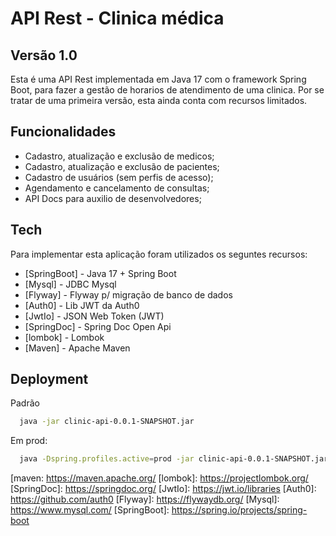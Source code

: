# API Rest - Clinica médica
## Versão 1.0

Esta é uma API Rest implementada em Java 17 com o framework Spring Boot, para fazer a gestão de horarios de atendimento de uma clinica. Por se tratar de uma primeira versão, esta ainda conta com recursos limitados.

## Funcionalidades

- Cadastro, atualização e exclusão de medicos;
- Cadastro, atualização e exclusão de pacientes;
- Cadastro de usuários (sem perfis de acesso);
- Agendamento e cancelamento de consultas;
- API Docs para auxilio de desenvolvedores;

## Tech
Para implementar esta aplicação foram utilizados os seguntes recursos:
- [SpringBoot] - Java 17 + Spring Boot
- [Mysql] - JDBC Mysql
- [Flyway] - Flyway p/ migração de banco de dados
- [Auth0] - Lib JWT da Auth0
- [JwtIo] - JSON Web Token (JWT)
- [SpringDoc] - Spring Doc Open Api
- [lombok] - Lombok
- [Maven] - Apache Maven

## Deployment

Padrão
```bash
  java -jar clinic-api-0.0.1-SNAPSHOT.jar 
```
Em prod:

```bash
  java -Dspring.profiles.active=prod -jar clinic-api-0.0.1-SNAPSHOT.jar 
```


[maven: <https://maven.apache.org/>
[lombok]: <https://projectlombok.org/>
[SpringDoc]: <https://springdoc.org/>
[JwtIo]: <https://jwt.io/libraries>
[Auth0]: <https://github.com/auth0>
[Flyway]: <https://flywaydb.org/>
[Mysql]: <https://www.mysql.com/>
[SpringBoot]: <https://spring.io/projects/spring-boot>

[PlDb]: <https://github.com/joemccann/dillinger/tree/master/plugins/dropbox/README.md>
[PlGh]: <https://github.com/joemccann/dillinger/tree/master/plugins/github/README.md>
[PlGd]: <https://github.com/joemccann/dillinger/tree/master/plugins/googledrive/README.md>
[PlOd]: <https://github.com/joemccann/dillinger/tree/master/plugins/onedrive/README.md>
[PlMe]: <https://github.com/joemccann/dillinger/tree/master/plugins/medium/README.md>
[PlGa]: <https://github.com/RahulHP/dillinger/blob/master/plugins/googleanalytics/README.md>
